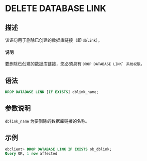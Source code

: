# DELETE DATABASE LINK

## 描述

该语句用于删除已创建的数据库链接（即 `dblink`）。

<main id="notice" type='explain'>
  <h4>说明</h4>
  <p> 要删除已创建的数据库链接，您必须具有 <code>DROP DATABASE LINK` 系统权限</code>。 </p>
</main>

## 语法 

```sql
DROP DATABASE LINK [IF EXISTS] dblink_name;
```


## 参数说明 

`dblink_name` 为要删除的数据库链接的名称。

示例 
-----------------------

```sql
obclient> DROP DATABASE LINK IF EXISTS ob_dblink;
Query OK, 1 row affected
```


